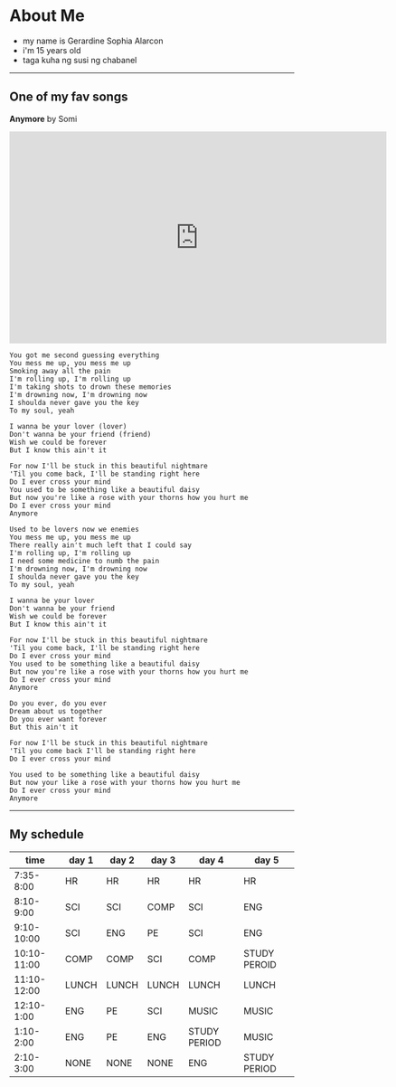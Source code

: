 # About Me

- my name is Gerardine Sophia Alarcon
- i'm 15 years old
- taga kuha ng susi ng chabanel
----------
## One of my fav songs
**Anymore** by Somi



<iframe width="667" height="375" src="https://www.youtube.com/embed/DOBjwlfIZdE" title="JEON SOMI (전소미) - ‘Anymore’ M/V" frameborder="0" allow="accelerometer; autoplay; clipboard-write; encrypted-media; gyroscope; picture-in-picture" allowfullscreen></iframe>

```
You got me second guessing everything
You mess me up, you mess me up
Smoking away all the pain
I'm rolling up, I'm rolling up
I'm taking shots to drown these memories
I'm drowning now, I'm drowning now
I shoulda never gave you the key
To my soul, yeah

I wanna be your lover (lover)
Don't wanna be your friend (friend)
Wish we could be forever
But I know this ain't it

For now I'll be stuck in this beautiful nightmare
'Til you come back, I'll be standing right here
Do I ever cross your mind
You used to be something like a beautiful daisy
But now you're like a rose with your thorns how you hurt me
Do I ever cross your mind
Anymore

Used to be lovers now we enemies
You mess me up, you mess me up
There really ain't much left that I could say
I'm rolling up, I'm rolling up
I need some medicine to numb the pain
I'm drowning now, I'm drowning now
I shoulda never gave you the key
To my soul, yeah

I wanna be your lover
Don't wanna be your friend
Wish we could be forever
But I know this ain't it

For now I'll be stuck in this beautiful nightmare
'Til you come back, I'll be standing right here
Do I ever cross your mind
You used to be something like a beautiful daisy
But now you're like a rose with your thorns how you hurt me
Do I ever cross your mind
Anymore

Do you ever, do you ever
Dream about us together
Do you ever want forever
But this ain't it

For now I'll be stuck in this beautiful nightmare
'Til you come back I'll be standing right here
Do I ever cross your mind

You used to be something like a beautiful daisy
But now your like a rose with your thorns how you hurt me
Do I ever cross your mind
Anymore

```
--------
## My schedule
|time| day 1 | day 2 | day 3 | day 4 | day 5 |
|-------| ------|--------|-------|-------|----|
|7:35-8:00| HR| HR | HR | HR |HR|
|8:10-9:00|SCI|SCI|COMP|SCI|ENG|
|9:10-10:00|SCI|ENG|PE|SCI|ENG|
|10:10-11:00|COMP|COMP|SCI|COMP|STUDY PEROID|
|11:10-12:00    |LUNCH |LUNCH|LUNCH|LUNCH|LUNCH|
|12:10-1:00| ENG|PE|SCI|MUSIC|MUSIC|
|1:10-2:00| ENG| PE| ENG|STUDY PERIOD|MUSIC|
|2:10-3:00|NONE|NONE|NONE| ENG|STUDY PERIOD|



